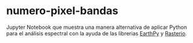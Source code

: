 # numero-pixel-bandas

Jupyter Notebook que muestra una manera alternativa de aplicar Python para el análisis espectral con la ayuda de las librerias [EarthPy](https://earthpy.readthedocs.io/) y [Rasterio](https://rasterio.readthedocs.io/).
